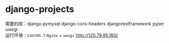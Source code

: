 # django-projects
 需要的库：django pymysql django-cors-headers djangorestframework pyjwt uwsgi <br>
 运行环境：`CentOS 7` `Nginx` + `uwsgi` http://120.79.85.160/

